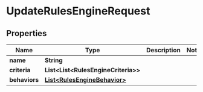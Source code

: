 

# UpdateRulesEngineRequest


## Properties

| Name | Type | Description | Notes |
|------------ | ------------- | ------------- | -------------|
|**name** | **String** |  |  |
|**criteria** | **List&lt;List&lt;RulesEngineCriteria&gt;&gt;** |  |  |
|**behaviors** | [**List&lt;RulesEngineBehavior&gt;**](RulesEngineBehavior.md) |  |  |




